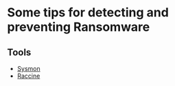 # Some tips for detecting and preventing Ransomware

## Tools
* [Sysmon](https://docs.microsoft.com/en-us/sysinternals/downloads/sysmon)
* [Raccine](https://github.com/Neo23x0/Raccine)
